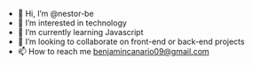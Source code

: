 - 👋 Hi, I’m @nestor-be
- 👀 I’m interested in technology
- 🌱 I’m currently learning Javascript
- 💞️ I’m looking to collaborate on front-end or back-end projects
- 📫 How to reach me benjamincanario09@gmail.com

<!---
nestor-be/nestor-be is a ✨ special ✨ repository because its `README.md` (this file) appears on your GitHub profile.
You can click the Preview link to take a look at your changes.
--->
